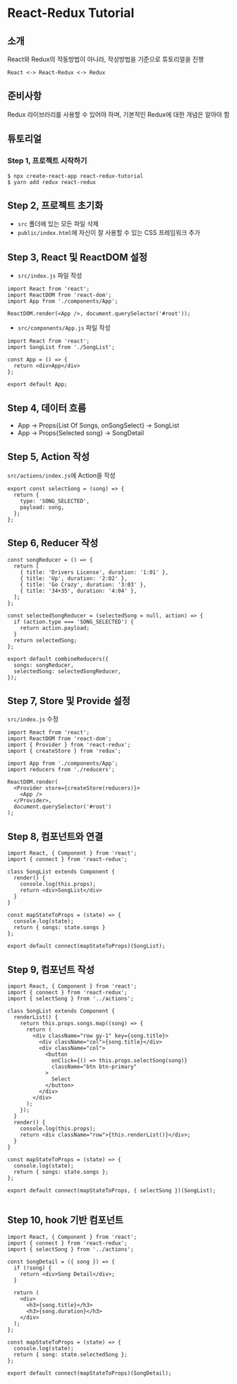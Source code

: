 # React-Redux Tutorial

## 소개

React와 Redux의 작동방법이 아니라, 작성방법을 기준으로 튜토리얼을 진행

```
React <-> React-Redux <-> Redux
```

## 준비사항

Redux 라이브러리를 사용할 수 있어야 하며, 기본적인 Redux에 대한 개념은 알아야 함

## 튜토리얼

### Step 1, 프로젝트 시작하기

```
$ npx create-react-app react-redux-tutorial
$ yarn add redux react-redux
```

## Step 2, 프로젝트 초기화

- `src` 폴더에 있는 모든 파일 삭제
- `public/index.html`에 자신이 잘 사용할 수 있는 CSS 프레임워크 추가

## Step 3, React 및 ReactDOM 설정

- `src/index.js` 파일 작성

```
import React from 'react';
import ReactDOM from 'react-dom';
import App from './components/App';

ReactDOM.render(<App />, document.querySelector('#root'));
```

- `src/components/App.js` 파일 작성

```
import React from 'react';
import SongList from './SongList';

const App = () => {
  return <div>App</div>
};

export default App;

```

## Step 4, 데이터 흐름

- App -> Props{List Of Songs, onSongSelect} -> SongList
- App -> Props{Selected song} -> SongDetail

## Step 5, Action 작성

`src/actions/index.js`에 Action을 작성

```
export const selectSong = (song) => {
  return {
    type: 'SONG_SELECTED',
    payload: song,
  };
};
```

## Step 6, Reducer 작성

```
const songReducer = () => {
  return [
    { title: 'Drivers License', duration: '1:01' },
    { title: 'Up', duration: '2:02' },
    { title: 'Go Crazy', duration: '3:03' },
    { title: '34+35', duration: '4:04' },
  ];
};

const selectedSongReducer = (selectedSong = null, action) => {
  if (action.type === 'SONG_SELECTED') {
    return action.payload;
  }
  return selectedSong;
};

export default combineReducers({
  songs: songReducer,
  selectedSong: selectedSongReducer,
});
```

## Step 7, Store 및 Provide 설정

`src/index.js` 수정

```
import React from 'react';
import ReactDOM from 'react-dom';
import { Provider } from 'react-redux';
import { createStore } from 'redux';

import App from './components/App';
import reducers from './reducers';

ReactDOM.render(
  <Provider store={createStore(reducers)}>
    <App />
  </Provider>,
  document.querySelector('#root')
);

```

## Step 8, 컴포넌트와 연결

```
import React, { Component } from 'react';
import { connect } from 'react-redux';

class SongList extends Component {
  render() {
    console.log(this.props);
    return <div>SongList</div>
  }
}

const mapStateToProps = (state) => {
  console.log(state);
  return { songs: state.songs }
};

export default connect(mapStateToProps)(SongList);

```

## Step 9, 컴포넌트 작성

```
import React, { Component } from 'react';
import { connect } from 'react-redux';
import { selectSong } from '../actions';

class SongList extends Component {
  renderList() {
    return this.props.songs.map((song) => {
      return (
        <div className="row gy-1" key={song.title}>
          <div className="col">{song.title}</div>
          <div className="col">
            <button
              onClick={() => this.props.selectSong(song)}
              className="btn btn-primary"
            >
              Select
            </button>
          </div>
        </div>
      );
    });
  }
  render() {
    console.log(this.props);
    return <div className="row">{this.renderList()}</div>;
  }
}

const mapStateToProps = (state) => {
  console.log(state);
  return { songs: state.songs };
};

export default connect(mapStateToProps, { selectSong })(SongList);


```

## Step 10, hook 기반 컴포넌트

```
import React, { Component } from 'react';
import { connect } from 'react-redux';
import { selectSong } from '../actions';

const SongDetail = ({ song }) => {
  if (!song) {
    return <div>Song Detail</div>;
  }

  return (
    <div>
      <h3>{song.title}</h3>
      <h3>{song.duration}</h3>
    </div>
  );
};

const mapStateToProps = (state) => {
  console.log(state);
  return { song: state.selectedSong };
};

export default connect(mapStateToProps)(SongDetail);

```
